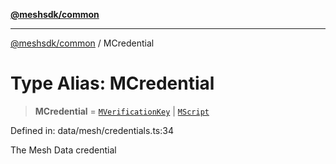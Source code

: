 [**@meshsdk/common**](../README.md)

***

[@meshsdk/common](../globals.md) / MCredential

# Type Alias: MCredential

> **MCredential** = [`MVerificationKey`](MVerificationKey.md) \| [`MScript`](MScript.md)

Defined in: data/mesh/credentials.ts:34

The Mesh Data credential
